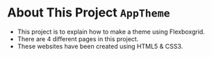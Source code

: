 # About This Project `AppTheme`

- This project is to explain how to make a theme using Flexboxgrid.
- There are 4 different pages in this project.
- These websites have been created using HTML5 & CSS3.

